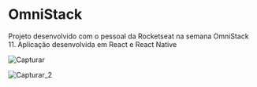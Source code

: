 # OmniStack
Projeto desenvolvido com o pessoal da Rocketseat na semana OmniStack 11. Aplicação desenvolvida em React e React Native

![Capturar](https://user-images.githubusercontent.com/62246206/79944432-ddf84f00-8441-11ea-8eb2-f88da14afbc2.PNG)

![Capturar_2](https://user-images.githubusercontent.com/62246206/79944518-1d26a000-8442-11ea-9dd9-f03c90a6b151.PNG)
